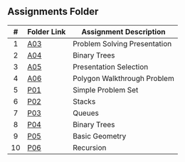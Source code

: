  ##  Assignments Folder
 |   #   | Folder Link | Assignment Description |
 | :---: | ----------- | ---------------------- |
 |   1   |<a href="https://github.com/LandenSJones/4883-Programming_Techniques-Jones/tree/master/Assignments/A03">A03</a>|Problem Solving Presentation|
 |   2   |<a href="https://github.com/LandenSJones/4883-Programming_Techniques-Jones/tree/master/Assignments/A04">A04</a>|Binary Trees|
 |   3   |<a href="https://github.com/LandenSJones/4883-Programming_Techniques-Jones/tree/master/Assignments/A05">A05</a>|Presentation Selection|
 |   4   |<a href="https://github.com/LandenSJones/4883-Programming_Techniques-Jones/tree/master/Assignments/A06">A06</a>|Polygon Walkthrough Problem|
 |   5   |<a href="https://github.com/LandenSJones/4883-Programming_Techniques-Jones/tree/master/Assignments/P01">P01</a>|Simple Problem Set|
 |   6   |<a href="https://github.com/LandenSJones/4883-Programming_Techniques-Jones/tree/master/Assignments/P02">P02</a>|Stacks|
 |   7   |<a href="https://github.com/LandenSJones/4883-Programming_Techniques-Jones/tree/master/Assignments/P03">P03</a>|Queues|
 |   8   |<a href="https://github.com/LandenSJones/4883-Programming_Techniques-Jones/tree/master/Assignments/P04">P04</a>|Binary Trees|
 |   9   |<a href="https://github.com/LandenSJones/4883-Programming_Techniques-Jones/tree/master/Assignments/P05">P05</a>|Basic Geometry|
 |   10   |<a href="https://github.com/LandenSJones/4883-Programming_Techniques-Jones/tree/master/Assignments/P06">P06</a>|Recursion|